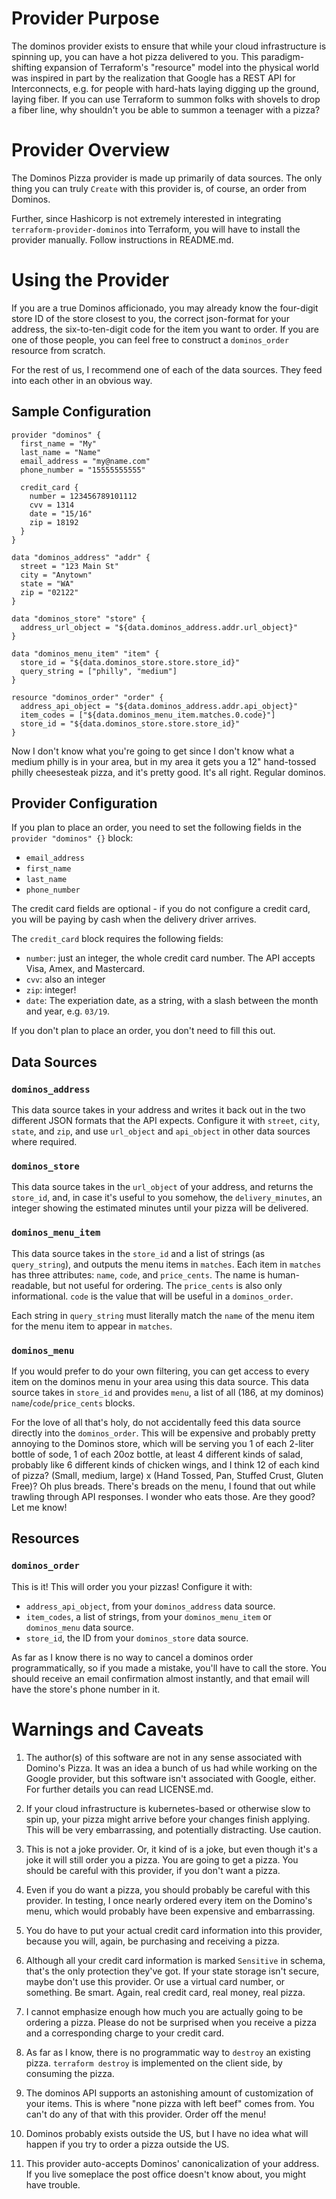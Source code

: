 # Provider Purpose
The dominos provider exists to ensure that while your cloud infrastructure is spinning up, you can have a hot pizza delivered to you.  This paradigm-shifting expansion of Terraform's "resource" model into the physical world was inspired in part by the realization that Google has a REST API for Interconnects, e.g. for people with hard-hats laying digging up the ground, laying fiber.  If you can use Terraform to summon folks with shovels to drop a fiber line, why shouldn't you be able
to summon a teenager with a pizza?

# Provider Overview

The Dominos Pizza provider is made up primarily of data sources.  The only thing you can truly `Create` with this provider is, of course, an order from Dominos.

Further, since Hashicorp is not extremely interested in integrating `terraform-provider-dominos` into Terraform, you will have to install the provider manually.  Follow instructions in README.md.

# Using the Provider

If you are a true Dominos afficionado, you may already know the four-digit store ID of the store closest to you, the correct json-format for your address, the six-to-ten-digit code for the item you want to order.  If you are one of those people, you can feel free to construct a `dominos_order` resource from scratch.

For the rest of us, I recommend one of each of the data sources.  They feed into each other in an obvious way.

## Sample Configuration

```
provider "dominos" {
  first_name = "My"
  last_name = "Name"
  email_address = "my@name.com"
  phone_number = "15555555555"

  credit_card {
    number = 123456789101112
    cvv = 1314
    date = "15/16"
    zip = 18192
  }
}

data "dominos_address" "addr" {
  street = "123 Main St"
  city = "Anytown"
  state = "WA"
  zip = "02122"
}

data "dominos_store" "store" {
  address_url_object = "${data.dominos_address.addr.url_object}"
}

data "dominos_menu_item" "item" {
  store_id = "${data.dominos_store.store.store_id}"
  query_string = ["philly", "medium"]
}

resource "dominos_order" "order" {
  address_api_object = "${data.dominos_address.addr.api_object}"
  item_codes = ["${data.dominos_menu_item.matches.0.code}"]
  store_id = "${data.dominos_store.store.store_id}"
}
```

Now I don't know what you're going to get since I don't know what a medium philly is in your area, but in my area it gets you a 12" hand-tossed philly cheesesteak pizza, and it's pretty good.  It's all right.  Regular dominos.



## Provider Configuration

If you plan to place an order, you need to set the following fields in the `provider "dominos" {}` block:
* `email_address`
* `first_name`
* `last_name`
* `phone_number`

The credit card fields are optional - if you do not configure a credit card, you will be paying by cash when the delivery driver arrives.

The `credit_card` block requires the following fields:
* `number`: just an integer, the whole credit card number.  The API accepts Visa, Amex, and Mastercard.
* `cvv`: also an integer
* `zip`: integer!
* `date`: The experiation date, as a string, with a slash between the month and year, e.g. `03/19`.

If you don't plan to place an order, you don't need to fill this out.

## Data Sources
### `dominos_address`

This data source takes in your address and writes it back out in the two different JSON formats that the API expects.  Configure it with `street`, `city`, `state`, and `zip`, and use `url_object` and `api_object` in other data sources where required.

### `dominos_store`

This data source takes in the `url_object` of your address, and returns the `store_id`, and, in case it's useful to you somehow, the `delivery_minutes`, an integer showing the estimated minutes until your pizza will be delivered.

### `dominos_menu_item`

This data source takes in the `store_id` and a list of strings (as `query_string`), and outputs the menu items in `matches`.  Each item in `matches` has three attributes: `name`, `code`, and `price_cents`.  The name is human-readable, but not useful for ordering.  The `price_cents` is also only informational.  `code` is the value that will be useful in a `dominos_order`.

Each string in `query_string` must literally match the `name` of the menu item for the menu item to appear in `matches`.

### `dominos_menu`

If you would prefer to do your own filtering, you can get access to every item on the dominos menu in your area using this data source.  This data source takes in `store_id` and provides `menu`, a list of all (186, at my dominos) `name`/`code`/`price_cents` blocks.

For the love of all that's holy, do not accidentally feed this data source directly into the `dominos_order`.  This will be expensive and probably pretty annoying to the Dominos store, which will be serving you 1 of each 2-liter bottle of sode, 1 of each 20oz bottle, at least 4 different kinds of salad, probably like 6 different kinds of chicken wings, and I think 12 of each kind of pizza?  (Small, medium, large) x (Hand Tossed, Pan, Stuffed Crust, Gluten Free)?  Oh plus breads.  There's breads on the menu, I found that out while trawling through API responses.  I wonder who eats those.  Are they good?  Let me know!

## Resources

### `dominos_order`

This is it!  This will order you your pizzas!  Configure it with:
* `address_api_object`, from your `dominos_address` data source.
* `item_codes`, a list of strings, from your `dominos_menu_item` or `dominos_menu` data source.
* `store_id`, the ID from your `dominos_store` data source.

As far as I know there is no way to cancel a dominos order programmatically, so if you made a mistake, you'll have to call the store.  You should receive an email confirmation almost instantly, and that email will have the store's phone number in it.

# Warnings and Caveats

1)  The author(s) of this software are not in any sense associated with Domino's Pizza.  It was an idea a bunch of us had while working on the Google provider, but this software isn't associated with Google, either.  For further details you can read LICENSE.md.

1)  If your cloud infrastructure is kubernetes-based or otherwise slow to spin up, your pizza might arrive before your changes finish applying.  This will be very embarrassing, and potentially distracting.  Use caution.

1)  This is not a joke provider.  Or, it kind of is a joke, but even though it's a joke it will still order you a pizza.  You are going to get a pizza.  You should be careful with this provider, if you don't want a pizza.

1)  Even if you do want a pizza, you should probably be careful with this provider.  In testing, I once nearly ordered every item on the Domino's menu, which would probably have been expensive and embarrassing.

1)  You do have to put your actual credit card information into this provider, because you will, again, be purchasing and receiving a pizza.

1)  Although all your credit card information is marked `Sensitive` in schema, that's the only protection they've got.  If your state storage isn't secure, maybe don't use this provider.  Or use a virtual card number, or something.  Be smart.  Again, real credit card, real money, real pizza.

1)  I cannot emphasize enough how much you are actually going to be ordering a pizza.  Please do not be surprised when you receive a pizza and a corresponding charge to your credit card.

1)  As far as I know, there is no programmatic way to `destroy` an existing pizza.  `terraform destroy` is implemented on the client side, by consuming the pizza.

1)  The dominos API supports an astonishing amount of customization of your items.  This is where "none pizza with left beef" comes from.  You can't do any of that with this provider.  Order off the menu!

1)  Dominos probably exists outside the US, but I have no idea what will happen if you try to order a pizza outside the US.

1)  This provider auto-accepts Dominos' canonicalization of your address.  If you live someplace the post office doesn't know about, you might have trouble.
